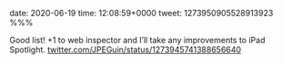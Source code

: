 date: 2020-06-19
time: 12:08:59+0000
tweet: 1273950905528913923
%%%

Good list! +1 to web inspector and I’ll take any improvements to iPad Spotlight. [twitter.com/JPEGuin/status/1273945741388656640](https://twitter.com/JPEGuin/status/1273945741388656640)
